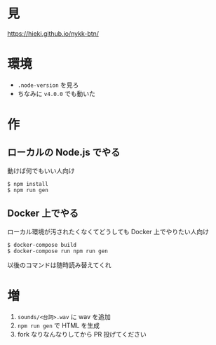 # 見
https://hieki.github.io/nykk-btn/

# 環境
 - `.node-version` を見ろ
 - ちなみに `v4.0.0` でも動いた

# 作
## ローカルの Node.js でやる
動けば何でもいい人向け

```
$ npm install
$ npm run gen
```

## Docker 上でやる
ローカル環境が汚されたくなくてどうしても Docker 上でやりたい人向け

```
$ docker-compose build
$ docker-compose run npm run gen
```

以後のコマンドは随時読み替えてくれ

# 増
1. `sounds/<台詞>.wav` に wav を追加
2. `npm run gen` で HTML を生成
3. fork なりなんなりしてから PR 投げてください
